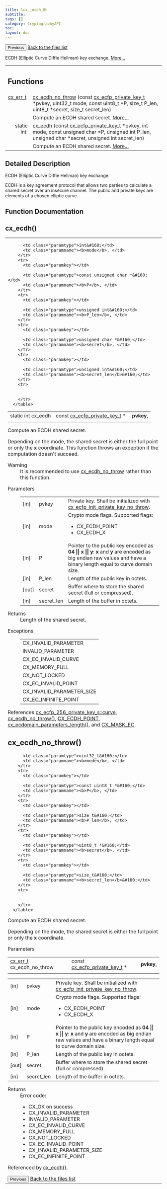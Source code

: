 ```yaml
---
title: lcx__ecdh_8h
subtitle:
tags: []
category: CryptographyAPI
toc:
layout: doc
---
```


<button class="uk-button uk-button-default uk-button-small uk-margin-medium-top" onclick="history.back()">Previous</button>
<a class="uk-button uk-button-default uk-button-small uk-margin-medium-top crypto-button" href="../../crypto-api/files">Back to the files list</a>


<p>ECDH (Elliptic Curve Diffie Hellman) key exchange.  
<a href="#details">More...</a></p>
<table class="memberdecls">
<tr class="heading"><td colspan="4"><h2 class="groupheader"><a name="func-members"></a>
Functions</h2></td></tr>
<tr class="memitem:aa36d38a37ced925043a8d17b750e3f6e"><td class="memItemLeft" align="right" valign="top"><a class="el" href="../cx__errors_8h#a06db7f567671764f4980db9bc828fa85">cx_err_t</a>&#160;</td><td colspan="3" class="memItemRight" valign="bottom"><a class="el" href="../lcx__ecdh_8h#aa36d38a37ced925043a8d17b750e3f6e">cx_ecdh_no_throw</a> (const <a class="el" href="../lcx__ecfp_8h#a0d6bfe95381fad6884d8aa21fd6446c4">cx_ecfp_private_key_t</a> *pvkey, uint32_t mode, const uint8_t *P, size_t P_len, uint8_t *secret, size_t secret_len)</td></tr>
<tr class="memdesc:aa36d38a37ced925043a8d17b750e3f6e"><td class="mdescLeft">&#160;</td><td colspan="3" class="mdescRight">Compute an ECDH shared secret.  <a href="#aa36d38a37ced925043a8d17b750e3f6e">More...</a><br /></td></tr>
<tr class="memitem:a9a4febd251d944d6c04b43c7330740ce"><td class="memItemLeft" align="right" valign="top">static int&#160;</td><td colspan="3" class="memItemRight" valign="bottom"><a class="el" href="../lcx__ecdh_8h#a9a4febd251d944d6c04b43c7330740ce">cx_ecdh</a> (const <a class="el" href="../lcx__ecfp_8h#a0d6bfe95381fad6884d8aa21fd6446c4">cx_ecfp_private_key_t</a> *pvkey, int mode, const unsigned char *P, unsigned int P_len, unsigned char *secret, unsigned int secret_len)</td></tr>
<tr class="memdesc:a9a4febd251d944d6c04b43c7330740ce"><td class="mdescLeft">&#160;</td><td colspan="3" class="mdescRight">Compute an ECDH shared secret.  <a href="#a9a4febd251d944d6c04b43c7330740ce">More...</a><br /></td></tr>
</table>
<a name="details" id="details"></a>

## Detailed Description

<div class="textblock"><p>ECDH (Elliptic Curve Diffie Hellman) key exchange. </p>
<p>ECDH is a key agreement protocol that allows two parties to calculate a shared secret over an insecure channel. The public and private keys are elements of a chosen elliptic curve. </p>
</div><h2 class="groupheader">Function Documentation</h2>
<a id="a9a4febd251d944d6c04b43c7330740ce"></a>
<h2 class="memtitle">cx_ecdh()</h2>

<div class="memitem">
<div class="memproto">
<table class="mlabels">
  <tr>
  <td class="mlabels-left">
      <table class="memname">
        <tr>
          <td class="memname">static int cx_ecdh </td>
          <td class="paramtype">const <a class="el" href="../lcx__ecfp_8h#a0d6bfe95381fad6884d8aa21fd6446c4">cx_ecfp_private_key_t</a> *&#160;</td>
          <td class="paramname"><b>pvkey</b>, </td>
        </tr>
        <tr>
          <td class="paramkey"></td>
          
          <td class="paramtype">int&#160;</td>
          <td class="paramname"><b>mode</b>, </td>
        </tr>
        <tr>
          <td class="paramkey"></td>
          
          <td class="paramtype">const unsigned char *&#160;</td>
          <td class="paramname"><b>P</b>, </td>
        </tr>
        <tr>
          <td class="paramkey"></td>
          
          <td class="paramtype">unsigned int&#160;</td>
          <td class="paramname"><b>P_len</b>, </td>
        </tr>
        <tr>
          <td class="paramkey"></td>
          
          <td class="paramtype">unsigned char *&#160;</td>
          <td class="paramname"><b>secret</b>, </td>
        </tr>
        <tr>
          <td class="paramkey"></td>
          
          <td class="paramtype">unsigned int&#160;</td>
          <td class="paramname"><b>secret_len</b>&#160;</td>
        </tr>
        <tr>
          
          
        </tr>
      </table>
  </td>
  </tr>
</table>
</div><div class="memdoc">

<p>Compute an ECDH shared secret. </p>
<p>Depending on the mode, the shared secret is either the full point or only the <b>x</b> coordinate. This function throws an exception if the computation doesn't succeed.</p>
<dl class="section warning"><dt>Warning</dt><dd>It is recommended to use <a class="el" href="../lcx__ecdh_8h#aa36d38a37ced925043a8d17b750e3f6e" title="Compute an ECDH shared secret. ">cx_ecdh_no_throw</a> rather than this function.</dd></dl>
<dl class="params"><dt>Parameters</dt><dd>
  <table class="params">
    <tr><td class="paramdir">[in]</td><td class="paramname">pvkey</td><td colspan="4">Private key. Shall be initialized with <a class="el" href="../lcx__ecfp_8h#aa60ed5c59930e787f187df1802b84ab5" title="Initialize a private key. ">cx_ecfp_init_private_key_no_throw</a>.</td></tr>
    <tr><td class="paramdir">[in]</td><td class="paramname">mode</td><td colspan="4">Crypto mode flags. Supported flags:<ul>
<li>CX_ECDH_POINT</li>
<li>CX_ECDH_X</li>
</ul>
</td></tr>
    <tr><td class="paramdir">[in]</td><td class="paramname">P</td><td colspan="4">Pointer to the public key encoded as <b>04 || x || y</b>: <b>x</b> and <b>y</b> are encoded as big endian raw values and have a binary length equal to curve domain size.</td></tr>
    <tr><td class="paramdir">[in]</td><td class="paramname">P_len</td><td colspan="4">Length of the public key in octets.</td></tr>
    <tr><td class="paramdir">[out]</td><td class="paramname">secret</td><td colspan="4">Buffer where to store the shared secret (full or compressed).</td></tr>
    <tr><td class="paramdir">[in]</td><td class="paramname">secret_len</td><td colspan="4">Length of the buffer in octets.</td></tr>
  </table>
  </dd>
</dl>
<dl class="section return"><dt>Returns</dt><dd>Length of the shared secret.</dd></dl>
<dl class="exception"><dt>Exceptions</dt><dd>
  <table class="exception">
    <tr><td class="paramname">CX_INVALID_PARAMETER</td></tr>
    <tr><td class="paramname">INVALID_PARAMETER</td></tr>
    <tr><td class="paramname">CX_EC_INVALID_CURVE</td></tr>
    <tr><td class="paramname">CX_MEMORY_FULL</td></tr>
    <tr><td class="paramname">CX_NOT_LOCKED</td></tr>
    <tr><td class="paramname">CX_EC_INVALID_POINT</td></tr>
    <tr><td class="paramname">CX_INVALID_PARAMETER_SIZE</td></tr>
    <tr><td class="paramname">CX_EC_INFINITE_POINT</td></tr>
  </table>
  </dd>
</dl>

<p class="reference">References <a class="el" href="../cx__ecfp__256__private__key__s#a474bc8df07e877791f9b39dac8f9a8df">cx_ecfp_256_private_key_s::curve</a>, <a class="el" href="../lcx__ecdh_8h#aa36d38a37ced925043a8d17b750e3f6e">cx_ecdh_no_throw()</a>, <a class="el" href="../lcx__common_8h#a3a28b93a073d3559a4daa34581a49435">CX_ECDH_POINT</a>, <a class="el" href="../ox__ec_8h#a1c0a18bd483a254e2c7783442d32b002">cx_ecdomain_parameters_length()</a>, and <a class="el" href="../lcx__common_8h#a4550b2e093cd42ccf24e6b62df3747b4">CX_MASK_EC</a>.</p>

</div>
</div>
<a id="aa36d38a37ced925043a8d17b750e3f6e"></a>
<h2 class="memtitle">cx_ecdh_no_throw()</h2>

<div class="memitem">
<div class="memproto">
      <table class="memname">
        <tr>
          <td class="memname"><a class="el" href="../cx__errors_8h#a06db7f567671764f4980db9bc828fa85">cx_err_t</a> cx_ecdh_no_throw </td>
          <td class="paramtype">const <a class="el" href="../lcx__ecfp_8h#a0d6bfe95381fad6884d8aa21fd6446c4">cx_ecfp_private_key_t</a> *&#160;</td>
          <td class="paramname"><b>pvkey</b>, </td>
        </tr>
        <tr>
          <td class="paramkey"></td>
          
          <td class="paramtype">uint32_t&#160;</td>
          <td class="paramname"><b>mode</b>, </td>
        </tr>
        <tr>
          <td class="paramkey"></td>
          
          <td class="paramtype">const uint8_t *&#160;</td>
          <td class="paramname"><b>P</b>, </td>
        </tr>
        <tr>
          <td class="paramkey"></td>
          
          <td class="paramtype">size_t&#160;</td>
          <td class="paramname"><b>P_len</b>, </td>
        </tr>
        <tr>
          <td class="paramkey"></td>
          
          <td class="paramtype">uint8_t *&#160;</td>
          <td class="paramname"><b>secret</b>, </td>
        </tr>
        <tr>
          <td class="paramkey"></td>
          
          <td class="paramtype">size_t&#160;</td>
          <td class="paramname"><b>secret_len</b>&#160;</td>
        </tr>
        <tr>
          
          
        </tr>
      </table>
</div><div class="memdoc">

<p>Compute an ECDH shared secret. </p>
<p>Depending on the mode, the shared secret is either the full point or only the <b>x</b> coordinate.</p>
<dl class="params"><dt>Parameters</dt><dd>
  <table class="params">
    <tr><td class="paramdir">[in]</td><td class="paramname">pvkey</td><td colspan="4">Private key. Shall be initialized with <a class="el" href="../lcx__ecfp_8h#aa60ed5c59930e787f187df1802b84ab5" title="Initialize a private key. ">cx_ecfp_init_private_key_no_throw</a>.</td></tr>
    <tr><td class="paramdir">[in]</td><td class="paramname">mode</td><td colspan="4">Crypto mode flags. Supported flags:<ul>
<li>CX_ECDH_POINT</li>
<li>CX_ECDH_X</li>
</ul>
</td></tr>
    <tr><td class="paramdir">[in]</td><td class="paramname">P</td><td colspan="4">Pointer to the public key encoded as <b>04 || x || y</b>: <b>x</b> and <b>y</b> are encoded as big endian raw values and have a binary length equal to curve domain size.</td></tr>
    <tr><td class="paramdir">[in]</td><td class="paramname">P_len</td><td colspan="4">Length of the public key in octets.</td></tr>
    <tr><td class="paramdir">[out]</td><td class="paramname">secret</td><td colspan="4">Buffer where to store the shared secret (full or compressed).</td></tr>
    <tr><td class="paramdir">[in]</td><td class="paramname">secret_len</td><td colspan="4">Length of the buffer in octets.</td></tr>
  </table>
  </dd>
</dl>
<dl class="section return"><dt>Returns</dt><dd>Error code:<ul>
<li>CX_OK on success</li>
<li>CX_INVALID_PARAMETER</li>
<li>INVALID_PARAMETER</li>
<li>CX_EC_INVALID_CURVE</li>
<li>CX_MEMORY_FULL</li>
<li>CX_NOT_LOCKED</li>
<li>CX_EC_INVALID_POINT</li>
<li>CX_INVALID_PARAMETER_SIZE</li>
<li>CX_EC_INFINITE_POINT </li>
</ul>
</dd></dl>

<p class="reference">Referenced by <a class="el" href="../lcx__ecdh_8h#a9a4febd251d944d6c04b43c7330740ce">cx_ecdh()</a>.</p>

</div>
</div>
<button class="uk-button uk-button-default uk-button-small uk-margin-medium-top" onclick="history.back()">Previous</button>
<a class="uk-button uk-button-default uk-button-small uk-margin-medium-top crypto-button" href="../../crypto-api/files">Back to the files list</a>

